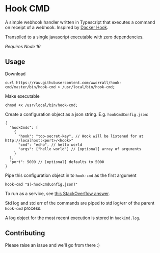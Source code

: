 # Hook CMD

A simple webhook handler written in Typescript that executes a command on receipt of a webhook. Inspired by [Docker Hook](https://github.com/schickling/docker-hook).

Transpiled to a single javascript executable with zero dependencies.

_Requires Node 16_

## Usage

Download

```console
curl https://raw.githubusercontent.com/wworrall/hook-cmd/master/bin/hook-cmd > /usr/local/bin/hook-cmd;
```

Make executable

```console
chmod +x /usr/local/bin/hook-cmd;
```

Create a configuration object as a json string. E.g. `hookCmdConfig.json`:

```jsonc
{
  "hookCmds": [
    {
      "hook": "top-secret-key", // Hook will be listened for at http://localhost:<port>/<hook>"
      "cmd": "echo", // hello world
      "args": ["hello world"] // [optional] array of arguments
    }
  ],
  "port": 5000 // [optional] defaults to 5000
}
```

Pipe this configuration object in to `hook-cmd` as the first argument

```console
hook-cmd "$(<hookCmdConfig.json)"
```

To run as a service, see [this StackOverflow answer](https://stackoverflow.com/questions/4018154/how-do-i-run-a-node-js-app-as-a-background-service/29042953#29042953).

Std log and std err of the commands are piped to std log/err of the parent `hook-cmd` process.

A log object for the most recent execution is stored in `hookCmd.log`.

## Contributing

Please raise an issue and we'll go from there :)
